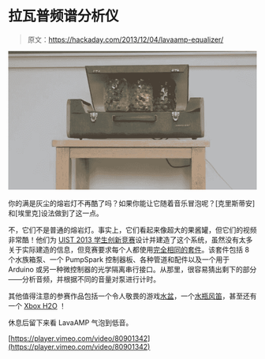 # 拉瓦普频谱分析仪

> 原文：<https://hackaday.com/2013/12/04/lavaamp-equalizer/>

![lavaamp](img/5d2b8274a38e181c776fc421df9efef7.png)

你的满是灰尘的熔岩灯不再酷了吗？如果你能让它随着音乐冒泡呢？[克里斯蒂安]和[埃里克]设法做到了这一点。

不，它们不是普通的熔岩灯。事实上，它们看起来像超大的果酱罐，但它们的视频非常酷！他们为 [UIST 2013 学生创新竞赛](http://www.acm.org/uist/uist2013/contest.php)设计并建造了这个系统，虽然没有太多关于实际建造的信息，但竞赛要求每个人都使用[完全相同的套件](http://www.youtube.com/watch?v=nnsf7uBV_ow)。该套件包括 8 个水族箱泵、一个 PumpSpark 控制器板、各种管道和配件以及一个用于 Arduino 或另一种微控制器的光学隔离串行接口。从那里，很容易猜出剩下的部分——分析音频，并根据不同的音量对泵进行计时。

其他值得注意的参赛作品包括一个令人敬畏的游戏[水盆](http://www.youtube.com/watch?v=0lQSo3uoef0)，一个[水瓶风笛](http://www.youtube.com/watch?v=8pY_USsqFxs)，甚至还有一个 [Xbox H2O](http://www.youtube.com/watch?v=LuOLUI6dYl0) ！

休息后留下来看 LavaAMP 气泡到低音。

[https://player.vimeo.com/video/80901342](https://player.vimeo.com/video/80901342)